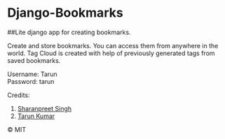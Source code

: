 # Django-Bookmarks
##Lite django app for creating bookmarks.


Create and store bookmarks. You can access them from anywhere in the world.
Tag Cloud is created with help of previously generated tags from saved bookmarks.

Username:  Tarun  
Password:  tarun

Credits:  
1. [Sharanpreet Singh](https://github.com/Sharan-Lobana)  
2. [Tarun Kumar](https://github.com/tarunz)



© MIT
